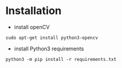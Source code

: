 # Installation

- install openCV

```
sudo apt-get install python3-opencv
```

- install Python3 requirements

```
python3 -m pip install -r requirements.txt
```
